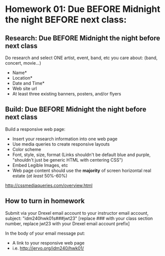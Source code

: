 # Homework 01: Due BEFORE Midnight the night BEFORE next class:

## Research: Due BEFORE Midnight the night before next class

Do research and select ONE artist, event, band, etc you care about: (band, concert, movie...)
- Name*
- Location*
- Date and Time*
- Web site url
- At least three existing banners, posters, and/or flyers

## Build: Due BEFORE Midnight the night before next class

Build a responsive web page:
- Insert your research information into one web page
- Use media queries to create responsive layouts
- Color scheme
- Font, style, size, format (Links shouldn't be default blue and purple, "shouldn't just be generic HTML with centering CSS")
- Embed Legible Images, etc
- Web page content should use the **majority** of screen horizontal real estate (*at least* 50%-60%)

http://cssmediaqueries.com/overview.html

## How to turn in homework

Submit via your Drexel email account to your instructor email account, subject: "idm240hwk01s###jwt23" [replace ### with your class section number, replace jwt23 with your Drexel email account prefix]

In the body of your email message put:
- A link to your responsive web page
- i.e. http://jervo.org/idm240/hwk01/ 
